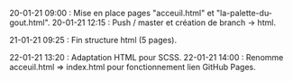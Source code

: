 20-01-21 09:00 : Mise en place pages "acceuil.html" et "la-palette-du-gout.html".
20-01-21 12:15 : Push / master et création de branch -> html.

21-01-21 09:25 : Fin structure html (5 pages).

22-01-21 13:20 : Adaptation HTML pour SCSS.
22-01-21 14:00 : Renomme acceuil.html => index.html pour fonctionnement lien GitHub Pages.
